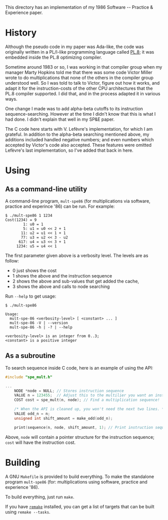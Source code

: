 This directory has an implementation of my 1986 Software -- Practice & Experience paper.

History
=======

Although the pseudo code in my paper was Ada-like, the code was originally written in a PL/I-like programming language called [PL.8](https://en.wikipedia.org/wiki/PL/8); it was embedded inside the PL.8 optimizing compiler.

Sometime around 1983 or so, I was working in that compiler group when my manager Marty Hopkins told me that there was some code Victor Miller wrote to do multiplications that none of the others in the compiler group understood well. So I was told to talk to Victor, figure out how it works, and adapt it for the instruction-costs of the other CPU architectures that the PL.8 compiler supported. I did that, and in the process adapted it in various ways.

One change I made was to add alpha-beta cutoffs to its instruction sequence-searching. However at the time I didn't know that this is what I had done. I didn't explain that well in my SP&E paper.

The C code here starts with V. Lefèvre's implementation, for which I am grateful. In addition to the alpha-beta searching mentioned above, my additions included handled negative numbers; and even numbers which accepted by Victor's code also accepted. These features were omitted Lefèvre's last implementation, so I've added that back in here.

Using
=====

As a command-line utility
-------------------------

A command-line program, `mult-spe86` (for multiplications via software, practice and experince '86) can be run. For example:

```
$ ./mult-spe86 1 1234
Cost(1234) = 9
        1: u0 = 1
        5: u1 = u0 << 2 + 1
       11: u2 = u1 << 1 + 1
       77: u3 = u2 << 3 - u2
      617: u4 = u3 << 3 + 1
     1234: u5 = u4 << 1
```

The first parameter given above is a verbosity level. The levels are as follow:

* 0 just shows the cost
* 1 shows the above and the instruction sequence
* 2 shows the above and sub-values that get added the cache,
* 3 shows the above and calls to node searching

Run `--help` to get usage:

```
$ ./mult-spe86

Usage:
  mult-spe-86 <verbosity-level> [ <constant> ... ]
  mult-spe-86 -V | --version
  mult-spe-86 -h | -? | --help

<verbosity-level> is an integer from 0..3;
<constant> is a positive integer
```

As a subroutine
---------------

To search sequence inside C code, here is an example of using the API:

```C
#include "spe_mult.h"

...
    NODE *node = NULL; // Stores instruction sequence
    VALUE n = 123455;  // Adjust this to the multilier you want an instruction sequence for
    COST cost = spe_mult(n, node); // Find a multiplication sequence!

    /* When the API is cleaned up, you won't need the next two lines. */
    VALUE odd_n = n;
    unsigned int shift_amount = make_odd(odd_n);

    print(sequence(n, node, shift_amount, 1); // Print instruction sequence.
```

Above, `node` will contain a pointer structure for the instruction sequence;
`cost` will have the instruction cost.


Building
========

A GNU `Makefile` is provided to build everything. To make the standalone program `mult-spe86` (for: multiplications using software, practice and experience '86).

To build everything, just run `make`.

If you have [`remake`](https://bashdb.sourceforge.net/remake) installed, you can get a list of targets that can be built using `remake --tasks`.
```
